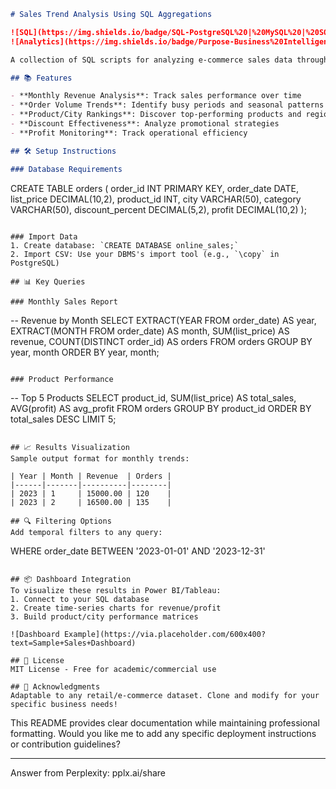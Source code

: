 ```markdown
# Sales Trend Analysis Using SQL Aggregations

![SQL](https://img.shields.io/badge/SQL-PostgreSQL%20|%20MySQL%20|%20SQLite-blue)
![Analytics](https://img.shields.io/badge/Purpose-Business%20Intelligence-orange)

A collection of SQL scripts for analyzing e-commerce sales data through time-based aggregations and business metrics.

## 📚 Features

- **Monthly Revenue Analysis**: Track sales performance over time
- **Order Volume Trends**: Identify busy periods and seasonal patterns
- **Product/City Rankings**: Discover top-performing products and regions
- **Discount Effectiveness**: Analyze promotional strategies
- **Profit Monitoring**: Track operational efficiency

## 🛠️ Setup Instructions

### Database Requirements
```
CREATE TABLE orders (
    order_id INT PRIMARY KEY,
    order_date DATE,
    list_price DECIMAL(10,2),
    product_id INT,
    city VARCHAR(50),
    category VARCHAR(50),
    discount_percent DECIMAL(5,2),
    profit DECIMAL(10,2)
);
```

### Import Data
1. Create database: `CREATE DATABASE online_sales;`
2. Import CSV: Use your DBMS's import tool (e.g., `\copy` in PostgreSQL)

## 📊 Key Queries

### Monthly Sales Report
```
-- Revenue by Month
SELECT 
  EXTRACT(YEAR FROM order_date) AS year,
  EXTRACT(MONTH FROM order_date) AS month,
  SUM(list_price) AS revenue,
  COUNT(DISTINCT order_id) AS orders
FROM orders
GROUP BY year, month
ORDER BY year, month;
```

### Product Performance
```
-- Top 5 Products
SELECT
  product_id,
  SUM(list_price) AS total_sales,
  AVG(profit) AS avg_profit
FROM orders
GROUP BY product_id
ORDER BY total_sales DESC
LIMIT 5;
```

## 📈 Results Visualization
Sample output format for monthly trends:

| Year | Month | Revenue  | Orders |
|------|-------|----------|--------|
| 2023 | 1     | 15000.00 | 120    |
| 2023 | 2     | 16500.00 | 135    |

## 🔍 Filtering Options
Add temporal filters to any query:
```
WHERE order_date BETWEEN '2023-01-01' AND '2023-12-31'
```

## 📦 Dashboard Integration
To visualize these results in Power BI/Tableau:
1. Connect to your SQL database
2. Create time-series charts for revenue/profit
3. Build product/city performance matrices

![Dashboard Example](https://via.placeholder.com/600x400?text=Sample+Sales+Dashboard)

## 📄 License
MIT License - Free for academic/commercial use

## 🙏 Acknowledgments
Adaptable to any retail/e-commerce dataset. Clone and modify for your specific business needs!
```

This README provides clear documentation while maintaining professional formatting. Would you like me to add any specific deployment instructions or contribution guidelines?

---
Answer from Perplexity: pplx.ai/share
